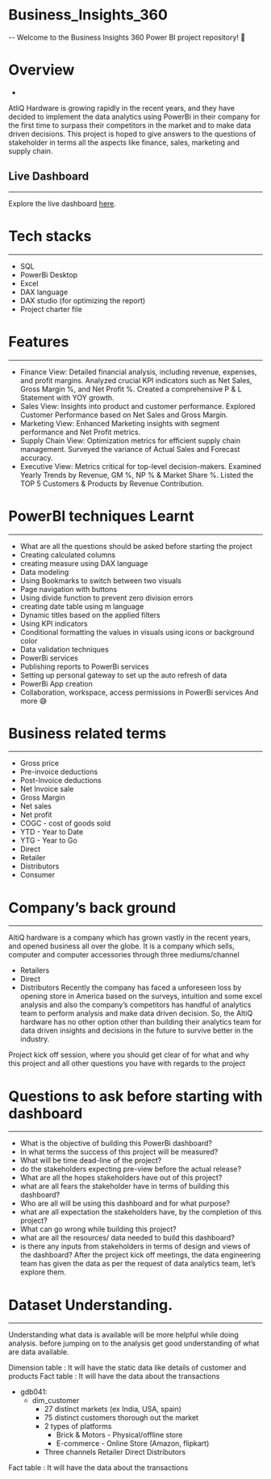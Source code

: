 # Business_Insights_360
--
Welcome to the Business Insights 360 Power BI project repository! 🚀
# Overview
-
AtliQ Hardware is growing rapidly in the recent years, and they have decided to implement the data analytics using PowerBi in their company for the first time to surpass their competitors in the market and to make data driven decisions. This project is hoped to give answers to the questions of stakeholder in terms all the aspects like finance, sales, marketing and supply chain.

## Live Dashboard
---
Explore the live dashboard [here](https://app.powerbi.com/groups/me/apps/332ee471-0da6-4173-af0e-fc1259f22e60/reports/e8ce437e-6ad5-4758-87fe-4bf03d811072/ReportSection306262a00c6089dc14c0?experience=power-bi).

# Tech stacks
---
+ SQL
+ PowerBi Desktop
+ Excel
+ DAX language
+ DAX studio (for optimizing the report)
+ Project charter file
  
# Features
---
+ Finance View: Detailed financial analysis, including revenue, expenses, and profit margins. Analyzed crucial KPI indicators such as Net Sales, Gross Margin %, and Net Profit %. Created a comprehensive P & L Statement with YOY growth.
+ Sales View: Insights into product and customer performance. Explored Customer Performance based on Net Sales and Gross Margin.
+ Marketing View: Enhanced Marketing insights with segment performance and Net Profit metrics.
+ Supply Chain View: Optimization metrics for efficient supply chain management. Surveyed the variance of Actual Sales and Forecast accuracy.
+ Executive View: Metrics critical for top-level decision-makers. Examined Yearly Trends by Revenue, GM %, NP % & Market Share %. Listed the TOP 5 Customers & Products by Revenue Contribution.

# PowerBI techniques Learnt 
---
+ What are all the questions should be asked before starting the project
+ Creating calculated columns
+ creating measure using DAX language
+ Data modeling
+ Using Bookmarks to switch between two visuals
+ Page navigation with buttons
+ Using divide function to prevent zero division errors
+ creating date table using m language
+ Dynamic titles based on the applied filters
+ Using KPI indicators
+ Conditional formatting the values in visuals using icons or background color
+ Data validation techniques
+ PowerBi services
+ Publishing reports to PowerBi services
+ Setting up personal gateway to set up the auto refresh of data
+ PowerBi App creation
+ Collaboration, workspace, access permissions in PowerBi services
And more 😅

# Business related terms
---
+ Gross price
+ Pre-invoice deductions
+ Post-Invoice deductions
+ Net Invoice sale
+ Gross Margin
+ Net sales
+ Net profit
+ COGC - cost of goods sold
+ YTD - Year to Date
+ YTG - Year to Go
+ Direct
+ Retailer
+ Distributors
+ Consumer

# Company’s back ground
---
AltiQ hardware is a company which has grown vastly in the recent years, and opened business all over the globe. It is a company which sells, computer and computer accessories through three mediums/channel

+ Retailers
+ Direct
+ Distributors
Recently the company has faced a unforeseen loss by opening store in America based on the surveys, intuition and some excel analysis and also the company’s competitors has handful of analytics team to perform analysis and make data driven decision. So, the AltiQ hardware has no other option other than building their analytics team for data driven insights and decisions in the future to survive better in the industry.

Project kick off session, where you should get clear of for what and why this project and all other questions you have with regards to the project

# Questions to ask before starting with dashboard  
---
+ What is the objective of building this PowerBi dashboard?
+ In what terms the success of this project will be measured?
+ What will be time dead-line of the project?
+ do the stakeholders expecting pre-view before the actual release?
+ What are all the hopes stakeholders have out of this project?
+ what are all fears the stakeholder have in terms of building this dashboard?
+ Who are all will be using this dashboard and for what purpose?
+ what are all expectation the stakeholders have, by the completion of this project?
+ What can go wrong while building this project?
+ what are all the resources/ data needed to build this dashboard?
+ is there any inputs from stakeholders in terms of design and views of the dashboard?
After the project kick off meetings, the data engineering team has given the data as per the request of data analytics team, let’s explore them.

# Dataset Understanding.
---
Understanding what data is available will be more helpful while doing analysis. before jumping on to the analysis get good understanding of what are data available.

Dimension table : It will have the static data like details of customer and products
Fact table : It will have the data about the transactions

+ gdb041:
  - dim_customer
    * 27 distinct markets (ex India, USA, spain)
    + 75 distinct customers thorough out the market
    + 2 types of platforms
      - Brick & Motors - Physical/offline store
      * E-commerce - Online Store (Amazon, flipkart)
    + Three channels
Retailer
Direct
Distributors

Fact table : It will have the data about the transactions
